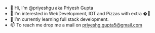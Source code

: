 - 👋 Hi, I’m @priyeshgu aka Priyesh Gupta
- 👀 I’m interested in WebDevelopment, IOT and Pizzas with extra �🧀
- 🌱 I’m currently learning full stack development.
- 📫 To reach me drop me a mail on priyeshg.gupta5@gmail.com

<!---
priyeshgu/priyeshgu is a ✨ special ✨ repository because its `README.md` (this file) appears on your GitHub profile.
You can click the Preview link to take a look at your changes.
--->
